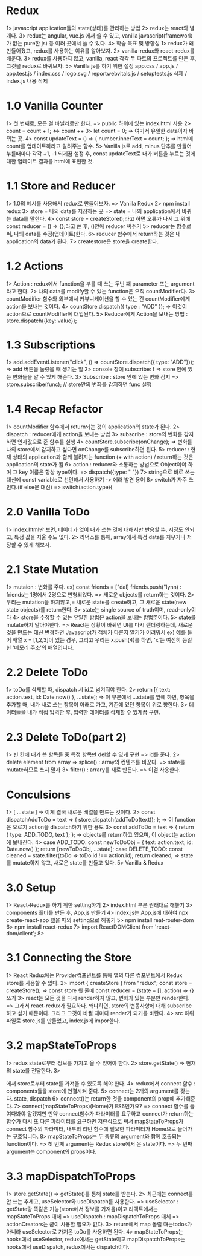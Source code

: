 # Redux
1> javascript application들의 state(상태)를 관리하는 방법
2> redux는 react와 별개다.
3> redux는 angular, vue.js 에서 쓸 수 있고, vanilla javascript(framework가 없는 pure한 js) 등 여러 곳에서 쓸 수 있다.
4> 학습 목표 및 방향성
    1> redux가 왜 만들어졌고, redux를 사용하는 이유를 알아보자.
    2> vanilla-redux와 react-redux를 배운다.
    3> redux를 사용하지 않고, vanilla, react 각각 두 파트의 프로젝트를 만든 후, 그것을 redux로 바꿔보자.
5> Vanilla js를 하기 위한 설정
app.css / app.js / app.test.js / index.css / logo.svg / reportwebvitals.js / setuptests.js 삭제 / index.js 내용 삭제

# 1.0 Vanilla Counter
1> 첫 번째로, 모든 걸 바닐라로만 한다. => public 하위에 있는 index.html 사용
2> count = count + 1; <=> count ++
3> let count = 0;
    => 여기서 유일한 data이자 바뀌는 곳.
4> const updateText = () => {
    number.innerText = count;
    };
    => html에 count를 업데이트하라고 알려주는 함수.
5> Vanilla js로 add, minus 단추를 만들어 누를때마다 각각 +1, -1 되게끔 설정 후, const updateText로 내가 버튼을 누르는 것에 대한 업데이트 결과를 html에 표현한 것.

# 1.1 Store and Reducer
1> 1.0의 예시를 사용해서 redux로 만들어보자. => Vanilla Redux
2> npm install redux
3> store =  나의 data를 저장하는 곳 => state = 나의 application에서 바뀌는 data를 말한다.
4> const store = createStore();라고 하면 오류가 나서 그 위에 const reducer = () => {};라고 쓴 후, ()안에 reducer 써주기
5> reducer는 함수로써, 나의 data를 수정(업데이트)한다.
6> reducer 함수에서 return하는 것은 내 application의 data가 된다.
7> createstore은 store을 create한다.   

# 1.2 Actions
1> Action : redux에서 function을 부를 때 쓰는 두번 째 parameter 또는 argument라고 한다.
2> 나의 data를 modify할 수 있는 function은 오직 countModifier다. 
3> countModifier 함수와 외부에서 커뷰니케이션을 할 수 있는 건 countModifier에게 action을 보내는 것이다.
4> countStore.dispatch({ type : "ADD" }); => 이것이 action으로 countModifier에 대입된다.
5> Reducer에게 Action을 보내는 방법 : store.dispatch({key: value});

# 1.3 Subscriptions
1> add.addEventListener("click", () => countStore.dispatch({ type: "ADD"}));
    => add 버튼을 눌렀을 때 생기는 일
2> console 창에 subscribe: f => store 안에 있는 변화들을 알 수 있게 해준다.
3> Subscribe : store 안에 있는 변화 감지
    => store.subscribe(func); // store안의 변화를 감지하면 func 실행

# 1.4 Recap Refactor
1> countModifier 함수에서 return되는 것이 application의 state가 된다.
2> dispatch : reducer에게 action을 보내는 방법
3> subscribe : store의 변화를 감지하면 인자값으로 준 함수를 실행
4> countStore.subscribe(onChange);
    => 변화를 나의 store에서 감지하고 싶다면 onChange를 subscribe하면 된다.
5> reducer : 현재 상태의 application과 함께 불려지는 function (+ with action) / return하는 것은 application의 state가 됨
6> action : reducer와 소통하는 방법으로 Object여야 하며 그 key 이름은 항상 type이다. => dispatch({type: " "})
7> string으로 바로 쓰는 대신에 const variable로 선언해서 사용하기 -> 에러 발견 용이
8> switch가 자주 쓰인다.(if else문 대신) => switch(action.type){

# 2.0 Vanilla ToDo
1> index.html만 보면, 데이터가 없이 내가 쓰는 것에 대해서만 반응할 뿐, 저장도 안되고, 특정 값을 지울 수도 없다.
2> 리덕스를 통해, array에서 특정 data를 지우거나 저장할 수 있게 해보자.

# 2.1 State Mutation
1> mutaion : 변화를 주다.
    ex) const friends = ["dal]
        friends.push("lynn)
        : friends는 1명에서 2명으로 변형되었다.
        => 새로운 objects를 return하는 것이다.
2> 우리는 mutation을 하지않고,= 새로운 state를 create하고, 그 새로운 state(new state objects)를 return한다.
3> state는 single source of truth이며, read-only이다
4> store을 수정할 수 있는 유일한 방법은 action을 보내는 방법뿐이다.
5> state를 mutate하지 말아야한다.
    => React는 상황이 바뀌면 UI를 다시 렌더링하는데, 새로운 것을 만드는 대신 변경하면 Javascript가 객체가 다른지 알기가 어려워서
    ex) 예를 들어 배열 x = [1,2,3]이 있는 경우, 그리고 우리는 x.push(4)를 하면, 'x'는 여전히 동일한 '메모리 주소'의 배열입니다.

# 2.2 Delete ToDo
1> toDo를 삭제할 때, dispatch 시 id로 넘겨줘야 한다.
2> return [{ text: action.text, id: Date.now() }, ...state];
  => 이 부분에서 ...state를 앞에 하면, 항목을 추가할 때, 내가 새로 쓰는 항목이 아래로 가고, 기존에 있던 항목이 위로 향한다.
3> 데이터들을 내가 직접 입력한 후, 입력한 데이터를 삭제할 수 있게끔 구현.

# 2.3 Delete ToDo(part 2)
1> 빈 칸에 내가 쓴 항목들 중 특정 항목만 del할 수 있게 구현 => id를 준다.
2> delete element from array => splice() : array의 컨텐츠를 바꾼다. => state를 mutate하므로 쓰지 말자
3> filter() : arrary를 새로 만든다. => 이걸 사용한다.

# Conculsions
1> [ ...state ] => 이게 결국 새로운 배열을 만드는 것이다.
2>  const dispatchAddToDo = text => {
    store.dispatch(addToDo(text));
    };
    => 이 function은 오로지 action을 dispatch하기 위한 용도
3> const addToDo = text => {
    return {
        type: ADD_TODO,
        text
    };
   };
   => objects를 return하고 있으며, 이 object는 action에 보내진다.
4>  case ADD_TODO:
      const newToDoObj = { text: action.text, id: Date.now() };
      return [newToDoObj, ...state];
    case DELETE_TODO:
      const cleaned = state.filter(toDo => toDo.id !== action.id);
      return cleaned;
   => state를 mutate하지 않고, 새로운 state를 만들고 있다.
5> Vanilla & Redux

# 3.0 Setup
1> React-Redux를 하기 위한 setting하기
2> index.html <body>부분 원래대로 해놓기
3> components 폴더를 만든 후, App.js 만들기
4> index.js는 App.js에 대하여 npx create-react-app 했을 때의 setting으로 해놓기
5> npm install reat-router-dom
6> npm install react-redux
7> import ReactDOMClient from 'react-dom/client';
8>  <BrowserRouter>
        <App />
    </BrowserRouter>

# 3.1 Connecting the Store
1> React Redux에는 Provider컴포넌트를 통해 앱의 다른 컴포넌트에서 Redux store를 사용할 수 있다.
2> import { createStore } from "redux"; 
   const store = createStore();
   => const store 윗 줄에 const reducer = (state = [], action) => {} 쓰기
3> react는 모든 것을 다시 render하지 않고, 변화가 있는 부분만 render한다.
  => 그래서 react-redux가 필요하다. 왜냐하면, store의 변동사항에 대해 subscribe하고 싶기 때문이다. 그리고 그것이 바뀔 때마다 render가 되기를 바란다.
4> src 하위 파일로 store.js를 만들었고, index.js에 impor한다.

# 3.2 mapStateToProps
1> redux state로부터 정보를 가지고 올 수 있어야 한다.
2> store.getState() => 현재의 state를 전달한다.
3> <ul></ul>에서 store로부터 state를 가져올 수 있도록 해야 한다.
4> redux에서 connect 함수 : components들을 store에 연결시켜 준다.
5> connect는 2개의 argument를 갖는다. state, dispatch
6> connect()는 return한 것을 component의 prop에 추가해준다.
7> connect(mapStateToProps)(Home)가 ES6인가요?
    => connect 함수를 들여다봐야 알겠지만 만약 connect함수가 파라미터를 요구하고 connect가 return하는 함수가 다시 또 다른 파라미터를 요구하면 저런식으로 써서 mapStateToProps가 connect 함수의 파라미터, 내부의 리턴 함수에 필요한 파라미터가 Home으로 들어가는 구조입니다.
8> mapStateToProps는 두 종류의 argument와 함께 호출되는 function이다.
    => 첫 번째 argument는 Redux store에서 온 state이다.
    => 두 번째 argument는 component의 props이다.

# 3.3 mapDispatchToProps
1> store.getState() => getState()를 통해 state를 받는다.
2> 최근에는 connect를 안 쓰는 추세고, useSelector와 useDispatch를 사용한다.
  => useSelector : getState랑 똑같은 기능(store에서 정보를 가져옴)이고 리액트에서는 mapStateToProps 대체
  => useDispatch : mapDispatchToProps 대체
  => actionCreators는 굳이 사용할 필요가 없다.
3> return에서 map 돌릴 때는todos가 아니라 useSelector로 가져온 toDo를 사용하면 된다.
4> mapStateToProps는 hooks에서 useSelector, redux에서는 getState이고
   mapDispatchToProps는 hooks에서 useDispatch, redux에서는 dispatch이다.



